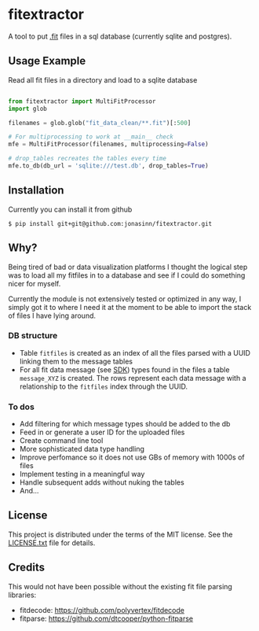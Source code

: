 # fitextractor

A tool to put  [.fit](https://developer.garmin.com/fit/overview/) files in a sql database (currently sqlite and postgres).

## Usage Example

Read all fit files in a directory and load to a sqlite database

```python

from fitextractor import MultiFitProcessor 
import glob

filenames = glob.glob("fit_data_clean/**.fit")[:500]

# For multiprocessing to work at __main__ check
mfe = MultiFitProcessor(filenames, multiprocessing=False)

# drop_tables recreates the tables every time
mfe.to_db(db_url = 'sqlite:///test.db', drop_tables=True)

```

## Installation

Currently you can install it from github

    $ pip install git+git@github.com:jonasinn/fitextractor.git


## Why?

Being tired of bad or data visualization platforms I thought the logical step was to load all my fitfiles in to a database and see if I could do something nicer for myself.

Currently the module is not extensively tested or optimized in any way, I simply got it to where I need it at the moment to be able to import the stack of files I have lying around.

### DB structure

- Table `fitfiles` is created as an index of all the files parsed with a UUID linking them to the message tables
- For all fit data message (see [SDK](https://developer.garmin.com/fit/protocol/)) types found in the files a table `message_XYZ` is created. The rows represent each data message with a relationship to the `fitfiles` index through the UUID.

### To dos

- Add filtering for which message types should be added to the db
- Feed in or generate a user ID for the uploaded files
- Create command line tool
- More sophisticated data type handling
- Improve perfomance so it does not use GBs of memory with 1000s of files
- Implement testing in a meaningful way
- Handle subsequent adds without nuking the tables
- And...

## License

This project is distributed under the terms of the MIT license.
See the [LICENSE.txt](LICENSE.txt) file for details.


## Credits

This would not have been possible without the existing fit file parsing libraries:

- fitdecode: https://github.com/polyvertex/fitdecode
- fitparse: https://github.com/dtcooper/python-fitparse